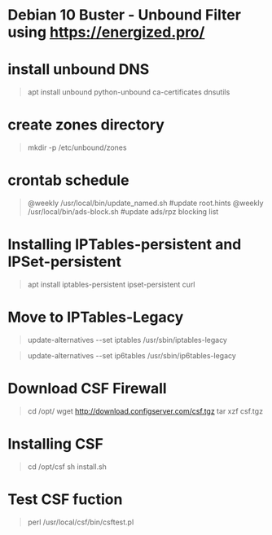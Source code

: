 # Debian 10 Buster - Unbound Filter using https://energized.pro/

# install unbound DNS
> apt install unbound python-unbound ca-certificates dnsutils

# create zones directory
> mkdir -p /etc/unbound/zones

# crontab schedule
> @weekly /usr/local/bin/update_named.sh #update root.hints</b>
> @weekly /usr/local/bin/ads-block.sh #update ads/rpz blocking list

# Installing IPTables-persistent and IPSet-persistent
> apt install iptables-persistent ipset-persistent curl

# Move to IPTables-Legacy
> update-alternatives --set iptables /usr/sbin/iptables-legacy 

> update-alternatives --set ip6tables /usr/sbin/ip6tables-legacy 

# Download CSF Firewall
> cd /opt/ 
> wget http://download.configserver.com/csf.tgz 
> tar xzf csf.tgz 

# Installing CSF
> cd /opt/csf 
> sh install.sh 

# Test CSF fuction
> perl /usr/local/csf/bin/csftest.pl
